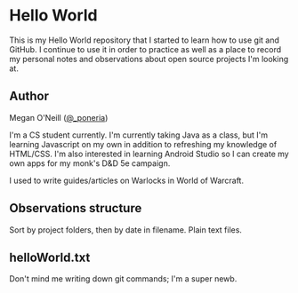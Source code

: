 # Hello World
This is my Hello World repository that I started to learn how to use git and GitHub. I continue to use it in order to practice as well as a place to record my personal notes and observations about open source projects I'm looking at.

## Author
Megan O'Neill ([@_poneria](https://www.twitter.com/_poneria))

I'm a CS student currently. I'm currently taking Java as a class, but I'm learning Javascript on my own in addition to refreshing my knowledge of HTML/CSS. I'm also interested in learning Android Studio so I can create my own apps for my monk's D&D 5e campaign.

I used to write guides/articles on Warlocks in World of Warcraft.

## Observations structure
Sort by project folders, then by date in filename. Plain text files.

## helloWorld.txt
Don't mind me writing down git commands; I'm a super newb.
